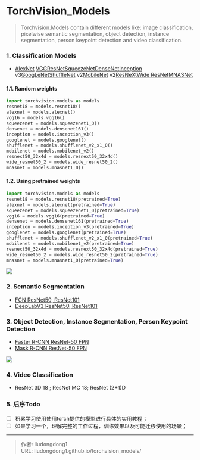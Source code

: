 # TorchVision_Models


> Torchvision.Models contain different models like: image classification, pixelwise semantic segmentation, object detection, instance segmentation, person keypoint detection and video classification.

### 1. Classification Models

- [AlexNet](https://arxiv.org/abs/1404.5997)  [VGG](https://arxiv.org/abs/1409.1556)[ResNet](https://arxiv.org/abs/1512.03385)[SqueezeNet](https://arxiv.org/abs/1602.07360)[DenseNet](https://arxiv.org/abs/1608.06993)[Inception](https://arxiv.org/abs/1512.00567) v3[GoogLeNet](https://arxiv.org/abs/1409.4842)[ShuffleNet](https://arxiv.org/abs/1807.11164) v2[MobileNet](https://arxiv.org/abs/1801.04381) v2[ResNeXt](https://arxiv.org/abs/1611.05431)[Wide ResNet](https://pytorch.org/docs/stable/torchvision/models.html#wide-resnet)[MNASNet](https://arxiv.org/abs/1807.11626)

#### 1.1.  Random weights

```python
import torchvision.models as models
resnet18 = models.resnet18()
alexnet = models.alexnet()
vgg16 = models.vgg16()
squeezenet = models.squeezenet1_0()
densenet = models.densenet161()
inception = models.inception_v3()
googlenet = models.googlenet()
shufflenet = models.shufflenet_v2_x1_0()
mobilenet = models.mobilenet_v2()
resnext50_32x4d = models.resnext50_32x4d()
wide_resnet50_2 = models.wide_resnet50_2()
mnasnet = models.mnasnet1_0()
```

#### 1.2. Using pretrained weights

```python
import torchvision.models as models
resnet18 = models.resnet18(pretrained=True)
alexnet = models.alexnet(pretrained=True)
squeezenet = models.squeezenet1_0(pretrained=True)
vgg16 = models.vgg16(pretrained=True)
densenet = models.densenet161(pretrained=True)
inception = models.inception_v3(pretrained=True)
googlenet = models.googlenet(pretrained=True)
shufflenet = models.shufflenet_v2_x1_0(pretrained=True)
mobilenet = models.mobilenet_v2(pretrained=True)
resnext50_32x4d = models.resnext50_32x4d(pretrained=True)
wide_resnet50_2 = models.wide_resnet50_2(pretrained=True)
mnasnet = models.mnasnet1_0(pretrained=True)
```

![](https://gitee.com/github-25970295/blogImage/raw/master/img/image-20201017142036494.png)

### 2. Semantic Segmentation

- [FCN ResNet50, ResNet101](https://arxiv.org/abs/1411.4038)
- [DeepLabV3 ResNet50, ResNet101](https://arxiv.org/abs/1706.05587)

### 3. Object Detection, Instance Segmentation, Person Keypoint Detection

- [Faster R-CNN ResNet-50 FPN](https://arxiv.org/abs/1506.01497)
- [Mask R-CNN ResNet-50 FPN](https://arxiv.org/abs/1703.06870)

![](https://gitee.com/github-25970295/blogImage/raw/master/img/image-20201017143001110.png)

### 4. Video Classification

- ResNet 3D 18 ; ResNet MC 18;   ResNet (2+1)D

### 5. 后序Todo

- [ ] 积累学习使用使用torch提供的模型进行具体的实用教程；
- [ ] 如果学习一个，理解完整的工作过程，训练效果以及可能迁移使用的场景；

---

> 作者: liudongdong1  
> URL: liudongdong1.github.io/torchvision_models/  

